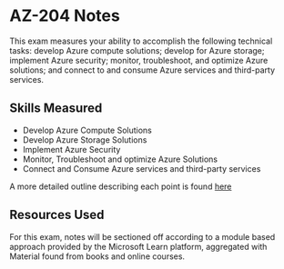 # AZ-204 Notes
This exam measures your ability to accomplish the following technical tasks: develop Azure compute solutions; develop for Azure storage; implement Azure security; monitor, troubleshoot, and optimize Azure solutions; and connect to and consume Azure services and third-party services.

## Skills Measured
* Develop Azure Compute Solutions
* Develop Azure Storage Solutions
* Implement Azure Security
* Monitor, Troubleshoot and optimize Azure Solutions
* Connect and Consume Azure services and third-party services

A more detailed outline describing each point is found [here](https://query.prod.cms.rt.microsoft.com/cms/api/am/binary/RE3VJUJ) 

## Resources Used
For this exam, notes will be sectioned off according to a module based approach provided by the Microsoft Learn platform, aggregated with Material found from books and online courses.